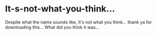 # It-s-not-what-you-think...
Despite what the name sounds like, it's not what you think...
thank ya for downloading this... 
What did you think it was...

